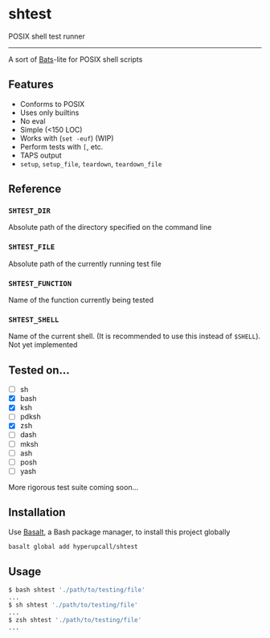 # shtest

POSIX shell test runner

---

A sort of [Bats](https://github.com/bats-core/bats-core)-lite for POSIX shell scripts

## Features

- Conforms to POSIX
- Uses only builtins
- No eval
- Simple (<150 LOC)
- Works with (`set -euf`) (WIP)
- Perform tests with `[`, etc.
- TAPS output
- `setup`, `setup_file`, `teardown`, `teardown_file`

## Reference

### `SHTEST_DIR`

Absolute path of the directory specified on the command line

### `SHTEST_FILE`

Absolute path of the currently running test file

### `SHTEST_FUNCTION`

Name of the function currently being tested

### `SHTEST_SHELL`

Name of the current shell. (It is recommended to use this instead of `$SHELL`). Not yet implemented

## Tested on...

- [ ] sh
- [x] bash
- [x] ksh
- [ ] pdksh
- [x] zsh
- [ ] dash
- [ ] mksh
- [ ] ash
- [ ] posh
- [ ] yash

More rigorous test suite coming soon...

## Installation

Use [Basalt](https://github.com/hyperupcall/basalt), a Bash package manager, to install this project globally

```sh
basalt global add hyperupcall/shtest
```

## Usage

```sh
$ bash shtest './path/to/testing/file'
...
$ sh shtest './path/to/testing/file'
...
$ zsh shtest './path/to/testing/file'
...
```
